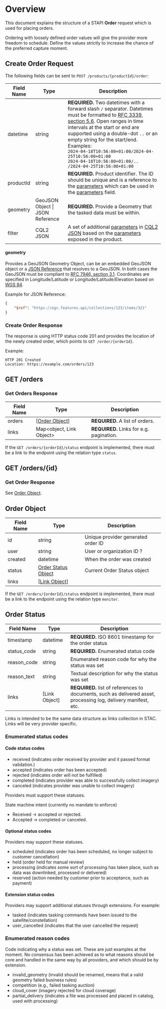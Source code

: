 # Overview

This document explains the structure of a STAPI **Order** request which is used for placing orders. 

Ordering with loosely defined order values will give the provider more freedom to schedule. Define the values strictly to increase the chance of the preferred capture moment.

## Create Order Request

The following fields can be sent to `POST /products/{productId}/order`:

| Field Name | Type                             | Description                                                  |
|------------| -------------------------------- | ------------------------------------------------------------ |
| datetime   | string                           | **REQUIRED.** Two datetimes with a forward slash `/` separator. Datetimes must be formatted to [RFC 3339, section 5.6](https://tools.ietf.org/html/rfc3339#section-5.6). Open ranges in time intervals at the start or end are supported using a double-dot `..` or an empty string for the start/end. Examples:<br />`2024-04-18T10:56:00+01:00/2024-04-25T10:56:00+01:00`<br />`2024-04-18T10:56:00+01:00/..`<br />`/2024-04-25T10:56:00+01:00` |
| productId  | string                           | **REQUIRED.** Product identifier. The ID should be unique and is a reference to the [parameters](https://github.com/Element84/stapi-spec/blob/main/product/README.md#parameters) which can be used in the [parameters](https://github.com/Element84/stapi-spec/blob/main/product/README.md#parameters) field. |
| geometry   | GeoJSON Object \| JSON Reference | **REQUIRED.** Provide a Geometry that the tasked data must be within. |
| filter     | CQL2 JSON                        | A set of additional [parameters](https://github.com/Element84/stapi-spec/blob/main/product/README.md#parameters) in [CQL2 JSON](https://docs.ogc.org/DRAFTS/21-065.html) based on the [parameters](https://github.com/Element84/stapi-spec/blob/main/product/README.md#parameters) exposed in the product. |

#### geometry

Provides a GeoJSON Geometry Object, can be an embedded GeoJSON object or a [JSON Reference](https://json-spec.readthedocs.io/reference.html) that resolves to a GeoJSON. In both cases the GeoJSON must be compliant to [RFC 7946, section 3.1](https://tools.ietf.org/html/rfc7946#section-3.1). Coordinates are specified in Longitude/Latitude or Longitude/Latitude/Elevation based on [WGS 84](http://www.opengis.net/def/crs/OGC/1.3/CRS84).

Example for JSON Reference:
```json
{
    "$ref": "https://ogc.features.api/collections/123/items/321"
}
```

### Create Order Response

The response is using HTTP status code 201 and provides the location of the newly created order, which points to `GET /order/{orderId}`.

Example:

```http
HTTP 201 Created
Location: https://example.com/orders/123
```

## GET /orders

### Get Orders Response

| Field Name | Type                      | Description |
| ---------- | ------------------------- | ----------- |
| orders     | \[[Order Object](#order-object)\]          | **REQUIRED.** A list of orders. |
| links      | Map\<object, Link Object> | **REQUIRED.** Links for e.g. pagination. |

If the `GET /orders/{orderId}/status` endpoint is implemented, there must be a link to the endpoint using the relation type `status`.

## GET /orders/\{id\}

### Get Order Response
See [Order Object](#order-object).

## Order Object
| Field Name | Type | Description |
| ---------- | ---- | ----------- |
| id   | string | Unique provider generated order ID |
| user | string | User or organization ID ? |
| created | datetime | When the order was created |
| status | [Order Status Object](#order-status) | Current Order Status object |
| links    | \[[Link Object](https://github.com/radiantearth/stac-spec/blob/master/item-spec/item-spec.md#link-object)\] |  |

If the `GET /orders/{orderId}/status` endpoint is implemented, there must be a link to the endpoint using the relation type `monitor`.

## Order Status

| Field Name | Type | Description |
| ---------- | ---- | ----------- |
| timestamp  | datetime | **REQUIRED.** ISO 8601 timestamp for the order status |
| status_code | string | **REQUIRED.** Enumerated status code |
| reason_code | string | Enumerated reason code for why the status was set |
| reason_text | string | Textual description for why the status was set |
| links | \[Link Object\] | **REQUIRED.** list of references to documents, such as delivered asset, processing log, delivery manifest, etc. |

Links is intended to be the same data structure as links collection in STAC. Links will be very provider specific.

### Enumerated status codes

#### Code status codes

* received (indicates order received by provider and it passed format validation.)
* accepted (indicates order has been accepted)
* rejected (indicates order will not be fulfilled)
* completed (indicates provider was able to successfully collect imagery)
* canceled (indicates provider was unable to collect imagery)

Providers must support these statuses.

State machine intent (currently no mandate to enforce)
* Received -> accepted or rejected.
* Accepted -> completed or canceled.

#### Optional status codes

Providers may support these statuses.

* scheduled (indicates order has been scheduled, no longer subject to customer cancellation)
* held (order held for manual review)
* processing (indicates some sort of processing has taken place, such as data was downlinked, processed or delivered)
* reserved (action needed by customer prior to acceptance, such as payment)

#### Extension status codes

Providers may support additional statuses through extensions. For example:

* tasked (indicates tasking commands have been issued to the satellite/constellation)
* user_cancelled (indicates that the user cancelled the request)

### Enumerated reason codes

Code indicating why a status was set.  These are just examples at the moment.  No consensus has been achieved as to what reasons should be core and handled in the same way by all providers, and which should be by extension.

* invalid_geometry (invalid should be renamed, means that a valid geometry failed business rules)
* competition (e.g., failed tasking auction)
* cloud_cover (imagery rejected for cloud coverage)
* partial_delivery (indicates a file was processed and placed in catalog, used with processing)
